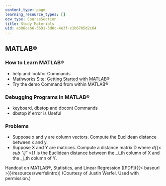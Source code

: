 ```yaml
---
content_type: page
learning_resource_types: []
ocw_type: CourseSection
title: Study Materials
uid: ab86cab6-3691-5d8c-4e3f-c1b6705d2c64
---
```


MATLAB®
-------

### How to Learn MATLAB®

*   help and lookfor Commands
*   Mathworks Site: [Getting Started with MATLAB®](https://www.mathworks.com/help/matlab/getting-started-with-matlab.html)
*   Try the demo Command from within MATLAB®

### Debugging Programs in MATLAB®

*   keyboard, dbstop and dbcont Commands
*   dbstop if error is Useful

### Problems

*   Suppose x and y are column vectors. Compute the Euclidean distance between x and y.
*   Suppose X and Y are matrices. Compute a distance matrix D where _d{{< sub "ij" >}}_ is the Euclidean distance between the _i_th column of X and the _j_th column of Y.

Handout on MATLAB®, Statistics, and Linear Regression ([PDF]({{< baseurl >}}/resources/werfelintro)) (Courtesy of Justin Werfel. Used with permission.)